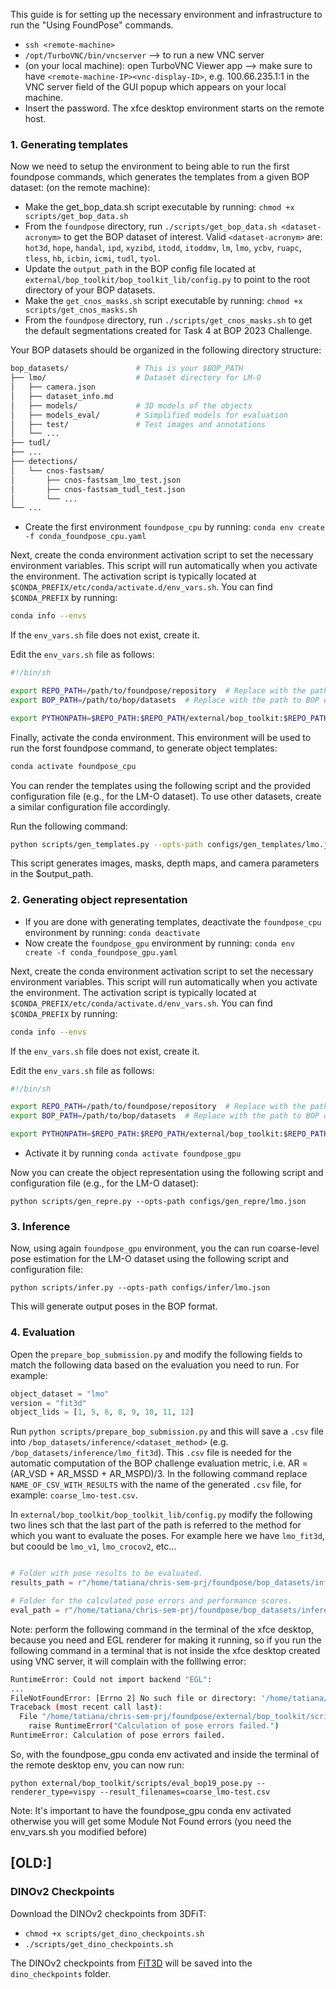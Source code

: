 This guide is for setting up the necessary environment and infrastructure to run the "Using FoundPose" commands.
 - `ssh <remote-machine>`
 - `/opt/TurboVNC/bin/vncserver` --> to run a new VNC server
 - (on your local machine): open TurboVNC Viewer app --> make sure to have `<remote-machine-IP><vnc-display-ID>`, e.g. 100.66.235.1:1 in the VNC server field of the GUI popup which appears on your local machine. 
- Insert the password. The xfce desktop environment starts on the remote host.

### 1. Generating templates <a name="render-the-templates"></a>
Now we need to setup the environment to being able to run the first foundpose commands, which generates the templates from a given BOP dataset:
(on the remote machine):
- Make the get_bop_data.sh script executable by running: `chmod +x scripts/get_bop_data.sh`
- From the `foundpose` directory, run `./scripts/get_bop_data.sh <dataset-acronym>` to get the BOP dataset of interest. Valid `<dataset-acronym>` are: `hot3d`, `hope`, `handal`, `ipd`, `xyzibd`, `itodd`, `itoddmv`, `lm`, `lmo`, `ycbv`, `ruapc`, `tless`, `hb`, `icbin`, `icmi`, `tudl`, `tyol`.
- Update the ```output_path``` in the BOP config file located at ```external/bop_toolkit/bop_toolkit_lib/config.py```  to point to the root directory of your BOP datasets.
- Make the `get_cnos_masks.sh` script executable by running: `chmod +x scripts/get_cnos_masks.sh`
- From the `foundpose` directory, run `./scripts/get_cnos_masks.sh` to get the default segmentations created for Task 4 at BOP 2023 Challenge.

Your BOP datasets should be organized in the following directory structure:
```bash
bop_datasets/               # This is your $BOP_PATH
├── lmo/                    # Dataset directory for LM-O
│   ├── camera.json
│   ├── dataset_info.md
│   ├── models/             # 3D models of the objects
│   ├── models_eval/        # Simplified models for evaluation
│   ├── test/               # Test images and annotations
│   └── ...
├── tudl/ 
├── ...
├── detections/
│   └── cnos-fastsam/
│       ├── cnos-fastsam_lmo_test.json
│       ├── cnos-fastsam_tudl_test.json
│       └── ...
└── ...
```

- Create the first environment `foundpose_cpu` by running:
`conda env create -f conda_foundpose_cpu.yaml`

Next, create the conda environment activation script to set the necessary environment variables. This script will run automatically when you activate the environment. The activation script is typically located at ```$CONDA_PREFIX/etc/conda/activate.d/env_vars.sh```. You can find ```$CONDA_PREFIX``` by running:
```bash
conda info --envs
```
If the ```env_vars.sh``` file does not exist, create it. 

Edit the ```env_vars.sh``` file as follows:

```bash
#!/bin/sh

export REPO_PATH=/path/to/foundpose/repository  # Replace with the path to foundpose.
export BOP_PATH=/path/to/bop/datasets  # Replace with the path to BOP datasets created before.

export PYTHONPATH=$REPO_PATH:$REPO_PATH/external/bop_toolkit:$REPO_PATH/external/dinov2
```

Finally, activate the conda environment. This environment will be used to run the forst foundpose command, to generate object templates:
```bash
conda activate foundpose_cpu
```

You can render the templates using the following script and the provided configuration file (e.g., for the LM-O dataset). To use other datasets, create a similar configuration file accordingly. 

Run the following command:

```bash
python scripts/gen_templates.py --opts-path configs/gen_templates/lmo.json
```
This script generates images, masks, depth maps, and camera parameters in the $output_path.

### 2. Generating object representation <a name="create-object-representation"></a>
- If you are done with generating templates, deactivate the `foundpose_cpu` environment by running: `conda deactivate`
- Now create the `foundpose_gpu` environment by running:
`conda env create -f conda_foundpose_gpu.yaml`

Next, create the conda environment activation script to set the necessary environment variables. This script will run automatically when you activate the environment. The activation script is typically located at ```$CONDA_PREFIX/etc/conda/activate.d/env_vars.sh```. You can find ```$CONDA_PREFIX``` by running:
```bash
conda info --envs
```
If the ```env_vars.sh``` file does not exist, create it. 

Edit the ```env_vars.sh``` file as follows:

```bash
#!/bin/sh

export REPO_PATH=/path/to/foundpose/repository  # Replace with the path to foundpose.
export BOP_PATH=/path/to/bop/datasets  # Replace with the path to BOP datasets created before.

export PYTHONPATH=$REPO_PATH:$REPO_PATH/external/bop_toolkit:$REPO_PATH/external/dinov2
```
- Activate it by running `conda activate foundpose_gpu`

Now you can create the object representation using the following script and configuration file (e.g., for the LM-O dataset):
```
python scripts/gen_repre.py --opts-path configs/gen_repre/lmo.json
```

### 3. Inference <a name="run-pose-estimation"></a>
Now, using again `foundpose_gpu` environment, you the can run coarse-level pose estimation for the LM-O dataset using the following script and configuration file:  
```
python scripts/infer.py --opts-path configs/infer/lmo.json
```
This will generate output poses in the BOP format.

### 4. Evaluation <a name="pose-evaluation"></a>
Open the `prepare_bop_submission.py` and modify the following fields to match the following data based on the evaluation you need to run. For example:

```python
object_dataset = "lmo"
version = "fit3d"
object_lids = [1, 5, 6, 8, 9, 10, 11, 12]
```

Run `python scripts/prepare_bop_submission.py` and this will save a `.csv` file into `/bop_datasets/inference/<dataset_method>` (e.g. `/bop_datasets/inference/lmo_fit3d`). This `.csv` file is needed for the automatic computation of the BOP challenge evaluation metric, i.e. AR = (AR_VSD + AR_MSSD + AR_MSPD)/3. In the following command replace `NAME_OF_CSV_WITH_RESULTS` with the name of the generated `.csv` file, for example: `coarse_lmo-test.csv`.

In `external/bop_toolkit/bop_toolkit_lib/config.py` modify the following two lines sch that the last part of the path is referred to the method for which you want to evaluate the poses. For example here we have `lmo_fit3d`, but coould be `lmo_v1`, `lmo_crocov2`, etc...

```python

# Folder with pose results to be evaluated.
results_path = r"/home/tatiana/chris-sem-prj/foundpose/bop_datasets/inference/lmo_fit3d/"

# Folder for the calculated pose errors and performance scores.
eval_path = r"/home/tatiana/chris-sem-prj/foundpose/bop_datasets/inference/lmo_fit3d/"
```

Note: perform the following command in the terminal of the xfce desktop, because you need and EGL renderer for making it running, so if you run the following command in a terminal that is not inside the xfce desktop created using VNC server, it will complain with the folllwing error:

```bash
RuntimeError: Could not import backend "EGL":
...
FileNotFoundError: [Errno 2] No such file or directory: '/home/tatiana/chris-sem-prj/foundpose/bop_datasets/inference/lmo_v1/tmp1742033686/worker_0.json'
Traceback (most recent call last):
  File "/home/tatiana/chris-sem-prj/foundpose/external/bop_toolkit/scripts/eval_bop19_pose.py", line 186, in <module>
    raise RuntimeError("Calculation of pose errors failed.")
RuntimeError: Calculation of pose errors failed.
```

So, with the foundpose_gpu conda env activated and inside the terminal of the remote desktop env, you can now run: 
```
python external/bop_toolkit/scripts/eval_bop19_pose.py --renderer_type=vispy --result_filenames=coarse_lmo-test.csv
```

Note: It's important to have the foundpose_gpu conda env activated otherwise you will get some Module Not Found errors (you need the env_vars.sh you modified before)


## [OLD:]
### DINOv2 Checkpoints <a name="dino-checkpoints"></a>
Download the DINOv2 checkpoints from 3DFiT:
- `chmod +x scripts/get_dino_checkpoints.sh`
- `./scripts/get_dino_checkpoints.sh`

The DINOv2 checkpoints from [FiT3D](https://huggingface.co/yuanwenyue/FiT3D/tree/main) will be saved into the `dino_checkpoints` folder.

